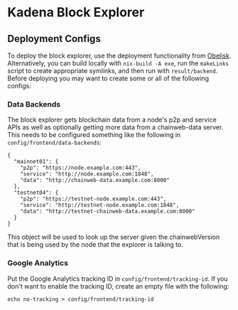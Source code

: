 # Kadena Block Explorer

## Deployment Configs

To deploy the block explorer, use the deployment functionality from
[Obelisk](https://github.com/obsidiansystems/obelisk). Alternatively, you can
build locally with `nix-build -A exe`, run the `makeLinks` script to create
appropriate symlinks, and then run with `result/backend`. Before deploying you
may want to create some or all of the following configs:

### Data Backends

The block explorer gets blockchain data from a node's p2p and service APIs as
well as optionally getting more data from a chainweb-data server. This needs to
be configured something like the following in `config/frontend/data-backends`:

```
{
  "mainnet01": {
    "p2p": "https://node.example.com:443",
    "service": "http://node.example.com:1848",
    "data": "http://chainweb-data.example.com:8000"
  },
  "testnet04": {
    "p2p": "https://testnet-node.example.com:443",
    "service": "http://testnet-node.example.com:1848",
    "data": "http://testnet-chainweb-data.example.com:8000"
  }
}
```

This object will be used to look up the server given the chainwebVersion that
is being used by the node that the explorer is talking to.


### Google Analytics

Put the Google Analytics tracking ID in `config/frontend/tracking-id`. If you
don't want to enable the tracking ID, create an empty file with the following:

```
echo no-tracking > config/frontend/tracking-id
```

